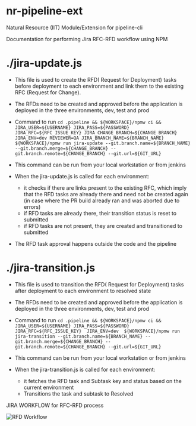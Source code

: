 # nr-pipeline-ext
Natural Resource (IIT) Module/Extension for pipeline-cli

Documentation for performing Jira RFC-RFD workflow using NPM

# ./jira-update.js

   - This file is used to create the RFD( Request for Deployment) tasks before deployment to each environment and link them to the existing RFC (Request for Change).
   - The RFDs need to be created and approved before the application is deployed in the three environments, dev, test and prod
   - Command to run
   ``` cd .pipeline && ${WORKSPACE}/npmw ci && JIRA_USER=${USERNAME} JIRA_PASS=${PASSWORD} JIRA_RFC=${RFC_ISSUE_KEY} JIRA_CHANGE_BRANCH=${CHANGE_BRANCH} JIRA_ENV=dev REVIEWER=QA JIRA_BRANCH_NAME=${BRANCH_NAME} ${WORKSPACE}/npmw run jira-update --git.branch.name=${BRANCH_NAME} --git.branch.merge=${CHANGE_BRANCH} --git.branch.remote=${CHANGE_BRANCH} --git.url=${GIT_URL} ```

   - This command can be run from your local workstation or from jenkins
   - When the jira-update.js is called for each environment:
        - it checks if there are links present to the existing RFC, which imply that the RFD tasks are already there and need not be created again (in case where the PR build already ran and was aborted due to errors)
        - if RFD tasks are already there, their transition status is reset to submitted
        - if RFD tasks are not present, they are created and transitioned to submitted

   - The RFD task approval happens outside the code and the pipeline

# ./jira-transition.js

   - This file is used to transition the RFD( Request for Deployment) tasks after deployment to each environment to resolved state
   - The RFDs need to be created and approved before the application is deployed in the three environments, dev, test and prod
   - Command to run
   ``` cd .pipeline && ${WORKSPACE}/npmw ci && JIRA_USER=${USERNAME} JIRA_PASS=${PASSWORD} JIRA_RFC=${RFC_ISSUE_KEY}  JIRA_ENV=dev  ${WORKSPACE}/npmw run jira-transition --git.branch.name=${BRANCH_NAME} --git.branch.merge=${CHANGE_BRANCH} --git.branch.remote=${CHANGE_BRANCH} --git.url=${GIT_URL} ```

   - This command can be run from your local workstation or from jenkins
   - When the jira-transition.js is called for each environment:
        - it fetches the RFD task and Subtask key and status based on the current environment
        - Transitions the task and subtask to Resolved


JIRA WORKFLOW for RFC-RFD process

![RFD Workflow](../RFD/workflow.png)

